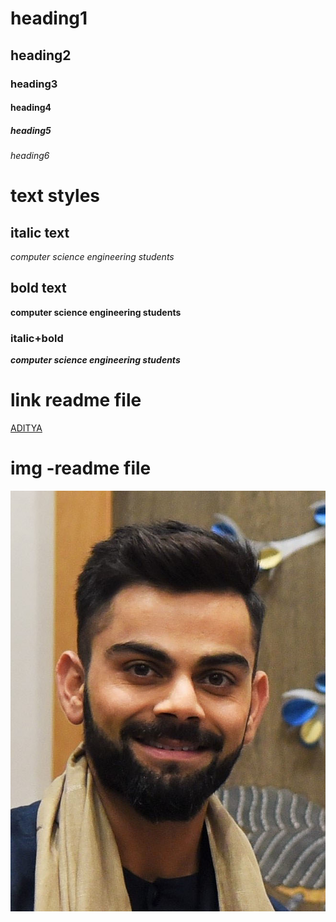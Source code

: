 # heading1
## heading2
### heading3
#### heading4
##### heading5
###### heading6

# text styles
## italic text
*computer science engineering students* 

## bold text
**computer science engineering students**

### italic+bold
***computer science engineering students***

# link readme file

[ADITYA](https://www.aec.edu.in/)

# img -readme file
![Virat_Kohli](Virat_Kohli.jpg)
